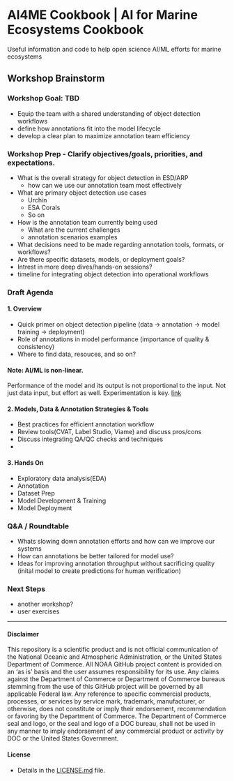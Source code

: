 # AI4ME Cookbook | AI for Marine Ecosystems Cookbook
Useful information and code to help open science AI/ML efforts for marine ecosystems

## Workshop Brainstorm
### Workshop Goal: TBD
- Equip the team with a shared understanding of object detection workflows
- define how annotations fit into the model lifecycle
- develop a clear plan to maximize annotation team efficiency

### Workshop Prep -  Clarify objectives/goals, priorities, and expectations.
- What is the overall strategy for object detection in ESD/ARP
  - how can we use our annotation team most effectively
- What are primary object detection use cases
  - Urchin
  - ESA Corals
  - So on
- How is the annotation team currently being used
  - What are the current challenges
  - annotation scenarios examples
- What decisions need to be made regarding annotation tools, formats, or workflows?
- Are there specific datasets, models, or deployment goals?
- Intrest in more deep dives/hands-on sessions?
- timeline for integrating object detection into operational workflows

### Draft Agenda

#### 1. Overview
- Quick primer on object detection pipeline (data → annotation → model training → deployment)
- Role of annotations in model performance (importance of quality & consistency)
- Where to find data, resouces, and so on?

#### **Note:** AI/ML is non-linear. 
Performance of the model and its output is not proportional to the input. Not just data input, but effort as well. Experimentation is key. [link](https://developers.google.com/machine-learning/managing-ml-projects/planning)

#### 2. Models, Data & Annotation Strategies & Tools
- Best practices for efficient annotation workflow
- Review tools(CVAT, Label Studio, Viame) and discuss pros/cons
- Discuss integrating QA/QC checks and techniques
- 
#### 3. Hands On 
- Exploratory data analysis(EDA)
- Annotation 
- Dataset Prep
- Model Development & Training
- Model Deployment

### Q&A / Roundtable
- Whats slowing down annotation efforts and how can we improve our systems
- How can annotations be better tailored for model use?
- Ideas for improving annotation throughput without sacrificing quality (inital model to create predictions for human verification)

### Next Steps
- another workshop?
- user exercises

----------
#### Disclaimer
This repository is a scientific product and is not official communication of the National Oceanic and Atmospheric Administration, or the United States Department of Commerce. All NOAA GitHub project content is provided on an ‘as is’ basis and the user assumes responsibility for its use. Any claims against the Department of Commerce or Department of Commerce bureaus stemming from the use of this GitHub project will be governed by all applicable Federal law. Any reference to specific commercial products, processes, or services by service mark, trademark, manufacturer, or otherwise, does not constitute or imply their endorsement, recommendation or favoring by the Department of Commerce. The Department of Commerce seal and logo, or the seal and logo of a DOC bureau, shall not be used in any manner to imply endorsement of any commercial product or activity by DOC or the United States Government.

#### License
- Details in the [LICENSE.md](./LICENSE.md) file.
